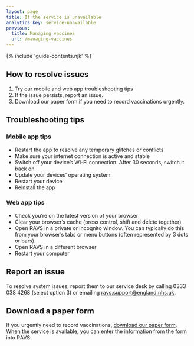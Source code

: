 ```yaml
---
layout: page
title: If the service is unavailable
analytics_key: service-unavailable
previous:
  title: Managing vaccines
  url: /managing-vaccines
---
```


{% include 'guide-contents.njk' %}

## How to resolve issues

1. Try our mobile and web app troubleshooting tips
2. If the issue persists, report an issue.
3. Download our paper form if you need to record vaccinations urgently.

## Troubleshooting tips

### Mobile app tips

- Restart the app to resolve any temporary glitches or conflicts
- Make sure your internet connection is active and stable
- Switch off your device’s Wi-Fi connection. After 30 seconds, switch it back on
- Update your devices’ operating system
- Restart your device
- Reinstall the app

### Web app tips

- Check you’re on the latest version of your browser
- Clear your browser’s cache (press control, shift and delete together)
- Open RAVS in a private or incognito window. You can typically do this from your browser’s tabs or menu buttons (often represented by 3 dots or bars).
- Open RAVS in a different browser
- Restart your computer

## Report an issue

To resolve system issues, report them to our service desk by calling 0333 038 4268 (select option 3) or emailing <ravs.support@england.nhs.uk>.

## Download a paper form

If you urgently need to record vaccinations, [download our paper form](/files/record-a-vaccination-form.docx). When the service is available, you can enter the information from the form into RAVS.
